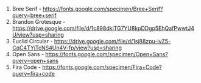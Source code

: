 1. Bree Serif - https://fonts.google.com/specimen/Bree+Serif?query=bree+serif
2. Brandon Grotesque - https://drive.google.com/file/d/1c898dkiTG7YU8kpDDgp5EhQafPwwtJ4U/view?usp=sharing
3. Euclid Circular - https://drive.google.com/file/d/1sj88zpu-ivZ5-CqC4TYjTcNS4Un4V-fp/view?usp=sharing
4. Open Sans - https://fonts.google.com/specimen/Open+Sans?query=open+sans
5. Fira Code - https://fonts.google.com/specimen/Fira+Code?query=fira+code
